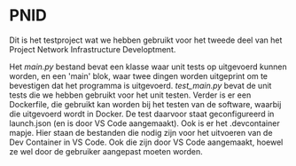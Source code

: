 # PNID 
Dit is het testproject wat we hebben gebruikt voor het tweede deel van het Project Network Infrastructure Developtment. 

Het *main.py* bestand bevat een klasse waar unit tests op uitgevoerd kunnen worden, en een 'main' blok, waar twee dingen worden uitgeprint om te bevestigen dat het programma is uitgevoerd.
*test_main.py* bevat de unit tests die we hebben gebruikt voor het unit testen. 
Verder is er een Dockerfile, die gebruikt kan worden bij het testen van de software, waarbij die uitgevoerd wordt in Docker. De test daarvoor staat geconfigureerd in launch.json (en is door VS Code aangemaakt).
Ook is er het .devcontainer mapje. Hier staan de bestanden die nodig zijn voor het uitvoeren van de Dev Container in VS Code. Ook die zijn door VS Code aangemaakt, hoewel ze wel door de gebruiker aangepast moeten worden. 
